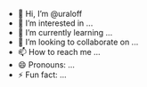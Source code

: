- 👋 Hi, I’m @uraloff
- 👀 I’m interested in ...
- 🌱 I’m currently learning ...
- 💞️ I’m looking to collaborate on ...
- 📫 How to reach me ...
- 😄 Pronouns: ...
- ⚡ Fun fact: ...

<!---
uraloff/uraloff is a ✨ special ✨ repository because its `README.md` (this file) appears on your GitHub profile.
You can click the Preview link to take a look at your changes.
--->
